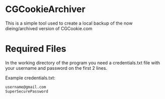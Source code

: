 # CGCookieArchiver
This is a simple tool used to create a local backup of the now dieing/archived version of CGCookie.com

# Required Files
In the working directory of the program you need a credentials.txt file with your username and password on the first 2 lines.

Example credentials.txt:
```
username@gmail.com
SuperSecurePassword
```